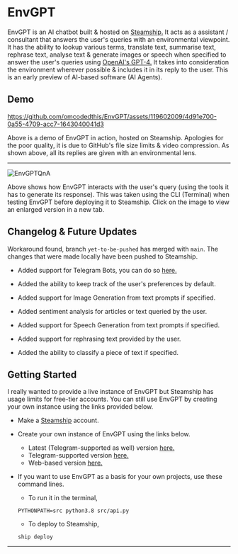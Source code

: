 # EnvGPT
EnvGPT is an AI chatbot built & hosted on [Steamship.](https://www.steamship.com/) It acts as a assistant / consultant that answers the user's queries with an environmental viewpoint. It has the ability to lookup various terms, translate text, summarise text, rephrase text, analyse text & generate images or speech when specified to answer the user's queries using [OpenAI's GPT-4.](https://openai.com/gpt-4) It takes into consideration the environment wherever possible & includes it in its reply to the user. This is an early preview of AI-based software (AI Agents).


## Demo

https://github.com/omcodedthis/EnvGPT/assets/119602009/4d91e700-0a55-4709-acc7-1643040041d3

Above is a demo of EnvGPT in action, hosted on Steamship. Apologies for the poor quality, it is due to GitHub's file size limits & video compression. As shown above, all its replies are given with an environmental lens.

----------------------------------------------------------------------------------------------------------------------------------------------------------------------------------------------------------------------------
![EnvGPTQnA](https://github.com/omcodedthis/EnvGPT/assets/119602009/dede7f53-96a2-47c6-9081-ba14764ad048)

Above shows how EnvGPT interacts with the user's query (using the tools it has to generate its response). This was taken using the CLI (Terminal) when testing EnvGPT before deploying it to Steamship. Click on the image to view an enlarged version in a new tab.


## Changelog & Future Updates
Workaround found, branch `yet-to-be-pushed` has merged with `main`. The changes that were made locally have been pushed to Steamship.

* Added support for Telegram Bots, you can do so [here.](https://github.com/steamship-packages/telegram-buddy/blob/main/README.md)
  
* Added the ability to keep track of the user's preferences by default.

* Added support for Image Generation from text prompts if specified.
  
* Added sentiment analysis for articles or text queried by the user.

* Added support for Speech Generation from text prompts if specified.

* Added support for rephrasing text provided by the user.

* Added the ability to classify a piece of text if specified.
  

## Getting Started
I really wanted to provide a live instance of EnvGPT but Steamship has usage limits for free-tier accounts. You can still use EnvGPT by creating your own instance using the links provided below.

* Make a [Steamship](https://www.steamship.com/) account.
  
* Create your own instance of EnvGPT using the links below.
  * Latest (Telegram-supported as well) version [here.](https://www.steamship.com/packages/envgpt-4-bot)
  * Telegram-supported version [here.](https://www.steamship.com/packages/envgpt4-bot)
  * Web-based version [here.](https://www.steamship.com/packages/envgpt-bot)

* If you want to use EnvGPT as a basis for your own projects, use these command lines.
  * To run it in the terminal,
 
  ```
  PYTHONPATH=src python3.8 src/api.py
   ```
  
  * To deploy to Steamship,
  ```
  ship deploy
   ```
----------------------------------------------------------------------------------------------------------------------------------------------------------------------------------------------------------------------------
